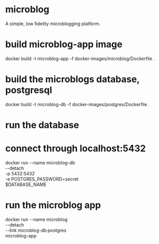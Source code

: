 # microblog
A simple, low fidelity microblogging platform.

# build microblog-app image
docker build -t microblog-app -f docker-images/microblog/Dockerfile .

# build the microblogs database, postgresql
docker build -t microblog-db -f docker-images/postgres/Dockerfile .

# run the database
# connect through localhost:5432
docker run --name microblog-db \
       --detach \
       -p 5432:5432 \
       -e POSTGRES_PASSWORD=secret \
       $DATABASE_NAME

# run the microblog app
docker run --name microblog \
       --detach \
       --link microblog-db:postgres \
       microblog-app
